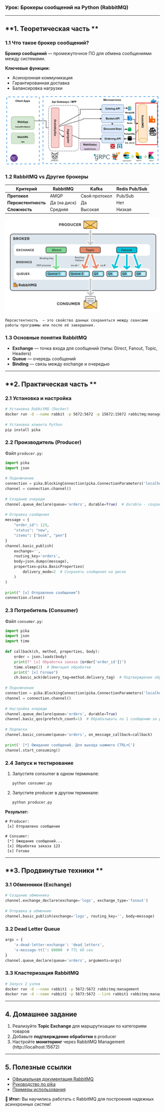 ### **Урок: Брокеры сообщений на Python (RabbitMQ)**  
---

## **1. Теоретическая часть **  
### **1.1 Что такое брокер сообщений?**  
**Брокер сообщений** — промежуточное ПО для обмена сообщениями между системами.  

**Ключевые функции:**  
- Асинхронная коммуникация  
- Гарантированная доставка  
- Балансировка нагрузки  



![alt text](image.png)

### **1.2 RabbitMQ vs Другие брокеры**  
| **Критерий**       | RabbitMQ          | Kafka             | Redis Pub/Sub     |  
|--------------------|-------------------|-------------------|-------------------|  
| **Протокол**       | AMQP              | Свой протокол     | Pub/Sub           |  
| **Персистентность**| Да (на диск)      | Да                | Нет               |  
| **Сложность**      | Средняя           | Высокая           | Низкая            |  

![alt text](image-1.png)


```
Персистентность  — это свойство данных сохраняться между сеансами работы программы или после её завершения. 
```

### **1.3 Основные понятия RabbitMQ**  
- **Exchange** — точка входа для сообщений (типы: Direct, Fanout, Topic, Headers)  
- **Queue** — очередь сообщений  
- **Binding** — связь между exchange и очередью  

---

## **2. Практическая часть **  
### **2.1 Установка и настройка**  
```bash
# Установка RabbitMQ (Docker)
docker run -d --name rabbit -p 5672:5672 -p 15672:15672 rabbitmq:management

# Установка клиента Python
pip install pika
```

### **2.2 Производитель (Producer)**  
Файл `producer.py`:  
```python
import pika
import json

# Подключение
connection = pika.BlockingConnection(pika.ConnectionParameters('localhost'))
channel = connection.channel()

# Создание очереди
channel.queue_declare(queue='orders', durable=True)  # durable - сохраняет очередь при перезапуске

# Отправка сообщения
message = {
    "order_id": 123,
    "status": "new",
    "items": ["book", "pen"]
}
channel.basic_publish(
    exchange='',
    routing_key='orders',
    body=json.dumps(message),
    properties=pika.BasicProperties(
        delivery_mode=2  # Сохранять сообщения на диске
    )
)

print(" [x] Отправлено сообщение")
connection.close()
```

### **2.3 Потребитель (Consumer)**  
Файл `consumer.py`:  
```python
import pika
import json
import time

def callback(ch, method, properties, body):
    order = json.loads(body)
    print(f" [x] Обработка заказа {order['order_id']}")
    time.sleep(2)  # Имитация обработки
    print(" [x] Готово")
    ch.basic_ack(delivery_tag=method.delivery_tag)  # Подтверждение обработки

# Подключение
connection = pika.BlockingConnection(pika.ConnectionParameters('localhost'))
channel = connection.channel()

# Настройка очереди
channel.queue_declare(queue='orders', durable=True)
channel.basic_qos(prefetch_count=1)  # Обрабатывать по 1 сообщению за раз

# Подписка
channel.basic_consume(queue='orders', on_message_callback=callback)

print(' [*] Ожидание сообщений. Для выхода нажмите CTRL+C')
channel.start_consuming()
```

### **2.4 Запуск и тестирование**  
1. Запустите consumer в одном терминале:  
   ```bash
   python consumer.py
   ```  
2. Запустите producer в другом терминале:  
   ```bash
   python producer.py
   ```  

**Результат:**  
```
# Producer:
 [x] Отправлено сообщение

# Consumer:
 [*] Ожидание сообщений...
 [x] Обработка заказа 123
 [x] Готово
```

---

## **3. Продвинутые техники **  
### **3.1 Обменники (Exchange)**  
```python
# Создание обменника
channel.exchange_declare(exchange='logs', exchange_type='fanout')

# Отправка в обменник
channel.basic_publish(exchange='logs', routing_key='', body=message)
```

### **3.2 Dead Letter Queue**  
```python
args = {
    'x-dead-letter-exchange': 'dead_letters',
    'x-message-ttl': 60000  # TTL 60 сек
}
channel.queue_declare(queue='orders', arguments=args)
```

### **3.3 Кластеризация RabbitMQ**  
```bash
# Запуск 2 узлов
docker run -d --name rabbit1 -p 5672:5672 rabbitmq:management
docker run -d --name rabbit2 -p 5673:5672 --link rabbit1 rabbitmq:management
```

---

## **4. Домашнее задание**  
1. Реализуйте **Topic Exchange** для маршрутизации по категориям товаров  
2. Добавьте **подтверждение обработки** в producer  
3. Настройте **мониторинг** через RabbitMQ Management (http://localhost:15672)  

---

## **5. Полезные ссылки**  
- [Официальная документация RabbitMQ](https://www.rabbitmq.com/documentation.html)  
- [Руководство по pika](https://pika.readthedocs.io/)  
- [Примеры использования](https://github.com/rabbitmq/rabbitmq-tutorials)  

🚀 **Итог:** Вы научились работать с RabbitMQ для построения надежных асинхронных систем!